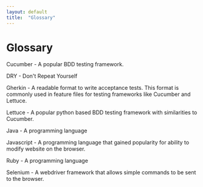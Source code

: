 ```yaml
---
layout: default
title:  "Glossary"
---
```

# Glossary

Cucumber - A popular BDD testing framework.

DRY - Don't Repeat Yourself

Gherkin - A readable format to write acceptance tests.  This format is commonly
used in feature files for testing frameworks like Cucumber and Lettuce.

Lettuce - A popular python based BDD testing framework with similarities to
Cucumber.

Java - A programming language

Javascript - A programming language that gained popularity for ability to modify
website on the browser.

Ruby - A programming language

Selenium - A webdriver framework that allows simple commands to be sent to the
browser.
